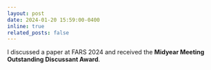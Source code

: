 ```yaml
---
layout: post
date: 2024-01-20 15:59:00-0400
inline: true
related_posts: false
---
```

I discussed a paper at FARS 2024 and received the **Midyear Meeting Outstanding Discussant Award**.
